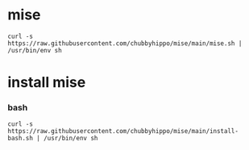 # mise
```
curl -s https://raw.githubusercontent.com/chubbyhippo/mise/main/mise.sh | /usr/bin/env sh
```
# install mise
### bash
```
curl -s https://raw.githubusercontent.com/chubbyhippo/mise/main/install-bash.sh | /usr/bin/env sh
```
